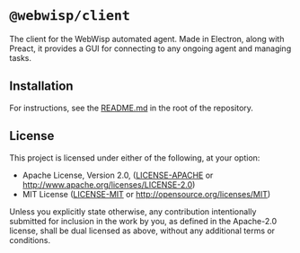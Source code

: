 # `@webwisp/client`

The client for the WebWisp automated agent. Made in Electron, along with Preact, it provides a GUI for connecting to any ongoing agent and managing tasks.

## Installation

For instructions, see the [README.md](../../README.md) in the root of the repository.

## License

This project is licensed under either of the following, at your option:

- Apache License, Version 2.0, ([LICENSE-APACHE](LICENSE-APACHE) or http://www.apache.org/licenses/LICENSE-2.0)
- MIT License ([LICENSE-MIT](LICENSE-MIT) or http://opensource.org/licenses/MIT)

Unless you explicitly state otherwise, any contribution intentionally submitted for inclusion in the work by you,
as defined in the Apache-2.0 license, shall be dual licensed as above, without any additional terms or conditions.
